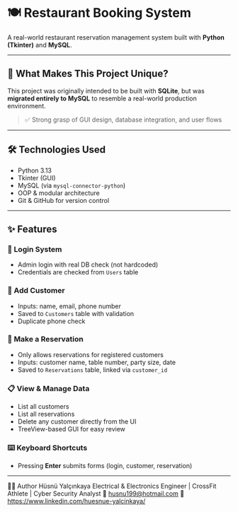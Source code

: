 # 🍽️ Restaurant Booking System

A real-world restaurant reservation management system built with **Python (Tkinter)** and **MySQL**.

---

## 🚀 What Makes This Project Unique?

This project was originally intended to be built with **SQLite**, but was **migrated entirely to MySQL** to resemble a real-world production environment.

> ✅ Strong grasp of GUI design, database integration, and user flows

---

## 🛠️ Technologies Used

- Python 3.13
- Tkinter (GUI)
- MySQL (via `mysql-connector-python`)
- OOP & modular architecture
- Git & GitHub for version control

---

## ✨ Features

### 🔐 Login System
- Admin login with real DB check (not hardcoded)
- Credentials are checked from `Users` table

### 👤 Add Customer
- Inputs: name, email, phone number
- Saved to `Customers` table with validation
- Duplicate phone check

### 📅 Make a Reservation
- Only allows reservations for registered customers
- Inputs: customer name, table number, party size, date
- Saved to `Reservations` table, linked via `customer_id`

### 📋 View & Manage Data
- List all customers
- List all reservations
- Delete any customer directly from the UI
- TreeView-based GUI for easy review

### ⌨️ Keyboard Shortcuts
- Pressing **Enter** submits forms (login, customer, reservation)

---

🧑‍💻 Author
Hüsnü Yalçınkaya
Electrical & Electronics Engineer | CrossFit Athlete | Cyber Security Analyst
📩 husnu199@hotmail.com
🔗 https://www.linkedin.com/huesnue-yalcinkaya/

